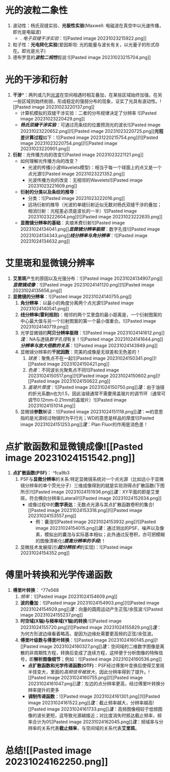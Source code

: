 # 光的波粒二象性
1. 波动性：杨氏双缝实验、**光极性实验**(Maxwell: 电磁波在真空中以光速传播，即光是电磁波)
	* . *电子双缝干涉实验*：![[Pasted image 20231023215922.png]]
2. 粒子性：**光电转化实验**(爱因斯坦: 光的能量与波长有关，以光量子的形式存在。即光是光子)
3. 德布罗意的***波粒二相性***假说:![[Pasted image 20231023215704.png]]
# 光的干涉和衍射
1. **干涉***：两列或几列[光波](https://baike.baidu.com/item/%E5%85%89%E6%B3%A2/10730221?fromModule=lemma_inlink)在空间相遇时相互叠加，在某些区域始终加强，在另一些区域则始终削弱，形成稳定的强弱分布的现象，证实了光具有波动性。![[Pasted image 20231023220137.png]]
	* 计算机模拟的双缝干涉实验：二者的分布规律决定了分辨率 ![[Pasted image 20231023220429.png]]
	* ***杨氏双缝干涉实验***：可通过亮条纹的位置预测光的波长![[Pasted image 20231023220652.png]]![[Pasted image 20231023220725.png]]**光程差计算过程**如下：![[Pasted image 20231220215754.png]]![[Pasted image 20231023220754.png]]![[Pasted image 20231023220901.png]]
2. **衍射**：光传播方向的改变![[Pasted image 20231023221121.png]]
	* 如何理解光传播方向的改变？
		* 光波的传播(小波Wavelets模型)：相当于每一个球面上的点又是一个点光源![[Pasted image 20231023221352.png]]
		* 光波传播方向的改变：无相邻的Wavelets![[Pasted image 20231023221609.png]]
	* **衍射的分类以及条纹的推导**：
		* 分类：![[Pasted image 20231023222016.png]]
		* 远场衍射的推导（光波的单缝衍射近似无数对杨氏双缝干涉的叠加；相消衍射：光程差必须是波长的一半）![[Pasted image 20231023222604.png]]![[Pasted image 20231023222635.png]]
	* **显微镜分辨率的基础**：夫琅禾费衍射![[Pasted image 20231024134041.png]]***显微镜分辨率极限***：数字孔径![[Pasted image 20231024134343.png]]***线分辨率与角分辨率***：![[Pasted image 20231024134632.png]]
# 艾里斑和显微镜分辨率
1. **艾里斑**产生的原因以及光强分布：![[Pasted image 20231024134907.png]]***显微镜成像***：![[Pasted image 20231024141120.png]]![[Pasted image 20231024135656.png]]
2. **显微镜的分辨率**：![[Pasted image 20231024140755.png]]
	1. **角分辨率**：以最小的角度分离两个点光源![[Pasted image 20231024140541.png]]
	2. **线分辨率(雷利规则)**：相邻的两个艾里盘的最小距离是，一个衍射图案的中心最大值与另一个衍射图案的第一个最小值重合。![[Pasted image 20231024140719.png]]
	3. 光学显微镜的**阿贝分辨率极限**：![[Pasted image 20231024141612.png]]***注***：NA与透镜*数字孔径*有关！![[Pasted image 20231024141644.png]]***分辨率与放大倍数的关系***：![[Pasted image 20231024143949.png]]
	4. 显微镜分辨率的**干扰因数**：完美的成像是无球差和无色差的！
		1. *球差*：聚焦点不在一起![[Pasted image 20231024150341.png]]![[Pasted image 20231024150421.png]]
		2. *色差*：不同波长光聚焦点不同![[Pasted image 20231024150517.png]]![[Pasted image 20231024150602.png]]![[Pasted image 20231024150622.png]]
		3. *盖玻片厚度*：![[Pasted image 20231024150750.png]]***注***：由于油镜的折光系数n也为1.5，因此油镜通常不需要用盖玻片的调节环（通常可调节0.12mm-0.21mm的盖玻片）![[Pasted image 20231024151014.png]]
	5. 显微镜**参数**解读：![[Pasted image 20231024151118.png]]***注***：∞的意思指的是光源经过物镜时为平行光；WD的意思是样品的厚度![[Pasted image 20231024151253.png]]***注***：Plan Fluor的作用是消色差！
# 点扩散函数和显微镜成像![[Pasted image 20231024151542.png]]
1. **点扩散函数(PSF)**： ^fca9b3
	1. PSF与**显微分辨率**的关系:特定显微镜系统对一个点光源（比如远小于显微镜分辨率的单个荧光分子）三维成像得到的就是实验测得点扩散函数(下图所示)![[Pasted image 20231024151936.png]]***注***：XY平面的即是艾里斑，符合横向分辨率(Lateral)![[Pasted image 20231024152634.png]]
		* 成像过程中的**数学表达**：无数点光源与其点扩散函数卷积的集合![[Pasted image 20231024153318.png]]![[Pasted image 20231024153557.png]]
			* 例：囊泡![[Pasted image 20231024153932.png]]![[Pasted image 20231024154015.png]]***注***：通过测出的PSF、噪声以及像素，模拟出的囊泡与实际基本相似；此外通过反卷积，亦可把模糊的图像清晰化(***提高分辨率的手段***)！
	2. 显微技术发展探讨(***超分辨技术***的实现)：![[Pasted image 20231024154352.png]]
# 傅里叶转换和光学传递函数
1. **傅里叶转换**： ^77e568
	1. *频率*：![[Pasted image 20231024154609.png]]
	2. **波的叠加**：![[Pasted image 20231024154903.png]]![[Pasted image 20231024154929.png]]***注***：向量的圆周运动产生正弦/余弦波:![[Pasted image 20231024155237.png]]
	3. **时空域(X轴)与频率域(Y轴)的转换**:![[Pasted image 20231024155720.png]]![[Pasted image 20231024155829.png]]***注***：为何方形波边缘看着略高，是因为边缘处需要更高频的正弦/余弦波。
	4. **傅里叶级数与傅里叶转换**：![[Pasted image 20231024160145.png]]![[Pasted image 20231024160327.png]]***注***：空间域的二维数字图像是离散的非周期性方程，转换后变成了连续方程，这样便于分析图像的特殊信号，即**解析图像细节**；例如：![[Pasted image 20231024160536.png]]
		* **点扩散函数和光学传递函数(OTF)**：PSF经过傅里叶变换后使得艾里斑半径变大，里面的*高频信号被放大*，因此分辨率得到了提升。![[Pasted image 20231024160755.png]]![[Pasted image 20231024161047.png]]***注***：左边的点分辨率更高，经过傅里叶转换分辨率提升的更多
		* **调制传递函数**：![[Pasted image 20231024161301.png]]![[Pasted image 20231024161522.png]]***注***：截止频率越大，分辨率越高![[Pasted image 20231024161733.png]]***注***：高频图像相较于低频图像的波长更短，这导致光源越接近；对比度消失时抵达截止频率，频率合计为0![[Pasted image 20231024162045.png]]***注***：频域率与分辨率的关系代表**截止频率**，与空间域的关系代表**艾里斑**。
# 总结![[Pasted image 20231024162250.png]]